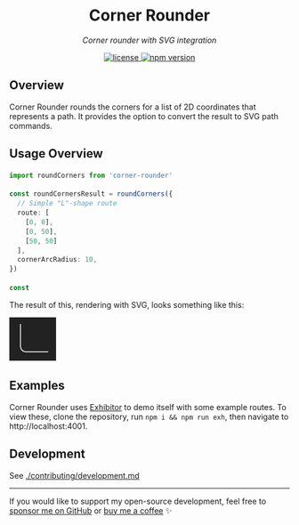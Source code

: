 <h1 align="center">Corner Rounder</h1>
<p align="center">
  <em>Corner rounder with SVG integration</em>
</p>


<p align="center">
  <a href="https://img.shields.io/badge/License-MIT-green.svg" target="_blank">
    <img src="https://img.shields.io/badge/License-MIT-green.svg" alt="license" />
  </a>
  <a href="https://badge.fury.io/js/corner-rounder.svg" target="_blank">
    <img src="https://badge.fury.io/js/corner-rounder.svg" alt="npm version" />
  </a>
</p>

## Overview

Corner Rounder rounds the corners for a list of 2D coordinates that represents a path. It provides the option to convert the result to SVG path commands.

## Usage Overview

```typescript
import roundCorners from 'corner-rounder'

const roundCornersResult = roundCorners({
  // Simple "L"-shape route
  route: [
    [0, 0],
    [0, 50],
    [50, 50]
  ],
  cornerArcRadius: 10,
})

const 
```

The result of this, rendering with SVG, looks something like this:

![l-shape-example](./img/l-shape-example.png)

## Examples

Corner Rounder uses [Exhibitor](https://github.com/samhuk/exhibitor) to demo itself with some example routes. To view these, clone the repository, run `npm i && npm run exh`, then navigate to http://localhost:4001.

## Development

See [./contributing/development.md](./contributing/development.md)

---

If you would like to support my open-source development, feel free to [sponsor me on GitHub](https://github.com/sponsors/samhuk) or [buy me a coffee](https://www.buymeacoffee.com/samhuk) ✨
